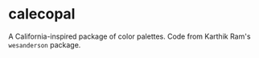 # calecopal

A California-inspired package of color palettes. Code from Karthik Ram's `wesanderson` package.
